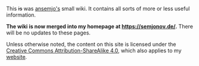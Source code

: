 This ~~is~~ was [ansemjo's](https://github.com/ansemjo) small wiki. It contains all sorts of 
more or less useful information.

**The wiki is now merged into my homepage at https://semjonov.de/.** There will be no
updates to these pages.

Unless otherwise noted, the content on this site is licensed under the
[Creative Commons Attribution-ShareAlike 4.0](https://semjonov.de/license),
which also applies to my [website](https://semjonov.de).

